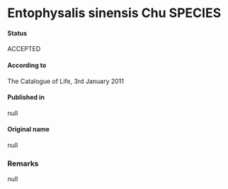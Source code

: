 # Entophysalis sinensis Chu SPECIES

#### Status
ACCEPTED

#### According to
The Catalogue of Life, 3rd January 2011

#### Published in
null

#### Original name
null

### Remarks
null